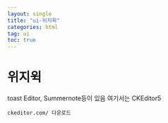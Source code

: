 ```yaml
---
layout: single
title: "ui-위지윅"
categories: html
tag: ui
toc: true
---
```


# 위지윅

toast Editor, Summernote등이 있음 여기서는 CKEditor5<br>

```
ckeditor.com/ 다운로드


```




